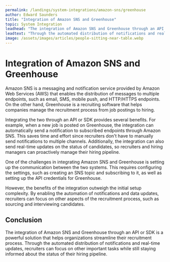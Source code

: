 ```yaml
---
permalink: /landings/system-integrations/amazon-sns/greenhouse
author: Edward Saunders
title: "Integration of Amazon SNS and Greenhouse"
topic: System Integration
leadhead: "The integration of Amazon SNS and Greenhouse through an API or SDK is a powerful solution that helps organizations streamline their recruitment process"
leadtext: "Through the automated distribution of notifications and real-time updates, recruiters can focus on other important tasks while still staying informed about the status of their hiring pipeline."
image: /assets/images/articles/people-sitting-near-table.webp
---
```

<div class="arttext">
   <h1>Integration of Amazon SNS and Greenhouse</h1>

   <p>Amazon SNS is a messaging and notification service provided by Amazon Web Services (AWS) that enables the distribution of messages to multiple endpoints, such as email, SMS, mobile push, and HTTP/HTTPS endpoints. On the other hand, Greenhouse is a recruiting software that helps companies manage the recruitment process from job postings to hiring.</p>

   <p>Integrating the two through an API or SDK provides several benefits. For example, when a new job is posted on Greenhouse, the integration can automatically send a notification to subscribed endpoints through Amazon SNS. This saves time and effort since recruiters don't have to manually send notifications to multiple channels. Additionally, the integration can also send real-time updates on the status of candidates, so recruiters and hiring managers can proactively manage their hiring pipeline.</p>

   <p>One of the challenges in integrating Amazon SNS and Greenhouse is setting up the communication between the two systems. This requires configuring the settings, such as creating an SNS topic and subscribing to it, as well as setting up the API credentials for Greenhouse.</p>

   <p>However, the benefits of the integration outweigh the initial setup complexity. By enabling the automation of notifications and data updates, recruiters can focus on other aspects of the recruitment process, such as sourcing and interviewing candidates.</p>

   <h2>Conclusion</h2>

   <p>The integration of Amazon SNS and Greenhouse through an API or SDK is a powerful solution that helps organizations streamline their recruitment process. Through the automated distribution of notifications and real-time updates, recruiters can focus on other important tasks while still staying informed about the status of their hiring pipeline. </p>

</div>